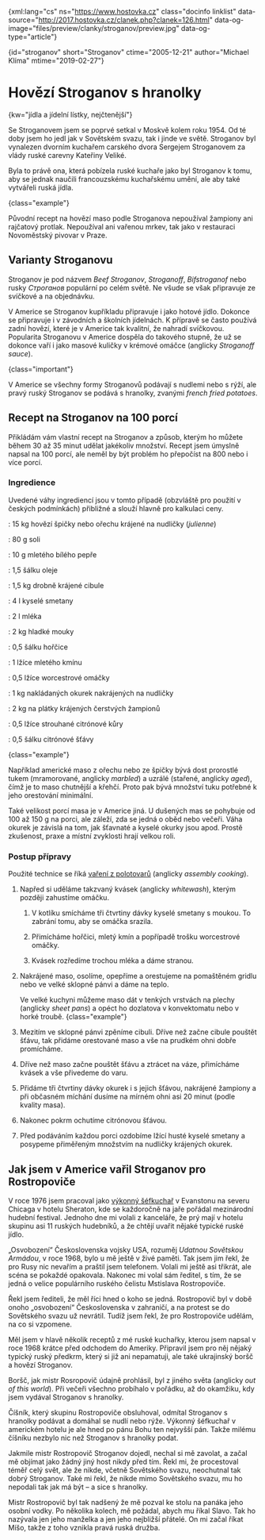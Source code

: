 
{xml:lang="cs" ns="https://www.hostovka.cz" class="docinfo linklist" data-source="http://2017.hostovka.cz/clanek.php?clanek=126.html" data-og-image="files/preview/clanky/stroganov/preview.jpg" data-og-type="article"} 

{id="stroganov" short="Stroganov" ctime="2005-12-21" author="Michael Klíma" mtime="2019-02-27"}  

# Hovězí Stroganov s hranolky

{kw="jídla a jídelní lístky, nejčtenější"}  

Se Stroganovem jsem se poprvé setkal v Moskvě kolem roku 1954. Od té doby jsem ho jedl jak v Sovětském svazu, tak i jinde ve světě. Stroganov byl vynalezen dvorním kuchařem carského dvora Sergejem Stroganovem za vlády ruské carevny Kateřiny Veliké. 

Byla to právě ona, která pobízela ruské kuchaře jako byl Stroganov k tomu, aby se jednak naučili francouzskému kuchařskému umění, ale aby také vytvářeli ruská jídla. 

{class="example"} 

Původní recept na hovězí maso podle Stroganova nepoužíval žampiony ani rajčatový protlak. Nepoužíval ani vařenou mrkev, tak jako v restauraci Novoměstský pivovar v Praze. 

## Varianty Stroganovu 

Stroganov je pod názvem _Beef Stroganov_, _Stroganoff_, _Bifstroganof_ nebo rusky _Строганов_ populární po celém světě. Ne všude se však připravuje ze svíčkové a na objednávku. 

V Americe se Stroganov kupříkladu připravuje i jako hotové jídlo. Dokonce se připravuje i v závodních a školních jídelnách. K přípravě se často používá zadní hovězí, které je v Americe tak kvalitní, že nahradí svíčkovou. Popularita Stroganovu v Americe dospěla do takového stupně, že už se dokonce vaří i jako masové kuličky v krémové omáčce (anglicky _Stroganoff sauce_). 

{class="important"} 

V Americe se všechny formy Stroganovů podávají s nudlemi nebo s rýží, ale pravý ruský Stroganov se podává s hranolky, zvanými _french fried potatoes_. 

## Recept na Stroganov na 100 porcí 

Přikládám vám vlastní recept na Stroganov a způsob, kterým ho můžete během 30 až 35 minut udělat jakékoliv množství. Recept jsem úmyslně napsal na 100 porcí, ale neměl by být problém ho přepočíst na 800 nebo i více porcí. 

### Ingredience 

Uvedené váhy ingrediencí jsou v tomto případě (obzvláště pro použití v českých podmínkách) přibližné a slouží hlavně pro kalkulaci ceny. 

: 15 kg hovězí špičky nebo ořechu krájené na nudličky (_julienne_) 

: 80 g soli 

: 10 g mletého bílého pepře 

: 1,5 šálku oleje 

: 1,5 kg drobně krájené cibule 

: 4 l kyselé smetany 

: 2 l mléka 

: 2 kg hladké mouky 

: 0,5 šálku hořčice 

: 1 lžíce mletého kmínu 

: 0,5 lžíce worcestrové omáčky 

: 1 kg nakládaných okurek nakrájených na nudličky 

: 2 kg na plátky krájených čerstvých žampionů 

: 0,5 lžíce strouhané citrónové kůry 

: 0,5 šálku citrónové šťávy 

{class="example"} 

Například americké maso z ořechu nebo ze špičky bývá dost prorostlé tukem (mramorované, anglicky _marbled_) a uzrálé (stařené, anglicky _aged_), čímž je to maso chutnější a křehčí. Proto pak bývá množství tuku potřebné k jeho orestování minimální.  

Také velikost porcí masa je v Americe jiná. U dušených mas se pohybuje od 100 až 150 g na porci, ale záleží, zda se jedná o oběd nebo večeři. Váha okurek je závislá na tom, jak šťavnaté a kyselé okurky jsou apod. Prostě zkušenost, praxe a místní zvyklosti hrají velkou roli. 

### Postup přípravy

Použité technice se říká [vaření z polotovarů][1] (anglicky _assembly cooking_). 

1. Napřed si uděláme takzvaný kvásek (anglicky _whitewash_), kterým později zahustíme omáčku. 

   1. V kotlíku smícháme tři čtvrtiny dávky kyselé smetany s moukou. To zabrání tomu, aby se omáčka srazila. 

   2. Přimícháme hořčici, mletý kmín a popřípadě trošku worcestrové omáčky. 

   3. Kvásek rozředíme trochou mléka a dáme stranou. 

2. Nakrájené maso, osolíme, opepříme a orestujeme na pomaštěném gridlu nebo ve velké sklopné pánvi a dáme na teplo. 

   Ve velké kuchyni můžeme maso dát v tenkých vrstvách na plechy (anglicky _sheet pans_) a opéct ho dozlatova v konvektomatu nebo v horké troubě. {class="example"} 

3. Mezitím ve sklopné pánvi zpěníme cibuli. Dříve než začne cibule pouštět šťávu, tak přidáme orestované maso a vše na prudkém ohni dobře promícháme. 

4. Dříve než maso začne pouštět šťávu a ztrácet na váze, přimícháme kvásek a vše přivedeme do varu. 

5. Přidáme tři čtvrtiny dávky okurek i s jejich šťávou, nakrájené žampiony a při občasném míchání dusíme na mírném ohni asi 20 minut (podle kvality masa). 

6. Nakonec pokrm ochutíme citrónovou šťávou. 

7. Před podáváním každou porci ozdobíme lžící husté kyselé smetany a posypeme přiměřeným množstvím na nudličky krájených okurek. 

## Jak jsem v Americe vařil Stroganov pro Rostropoviče 

V roce 1976 jsem pracoval jako [výkonný šéfkuchař][2] v Evanstonu na severu Chicaga v hotelu Sheraton, kde se každoročně na jaře pořádal mezinárodní hudební festival. Jednoho dne mi volali z kanceláře, že prý mají v hotelu skupinu asi 11 ruských hudebníků, a že chtějí uvařit nějaké typické ruské jídlo. 

„Osvobození“ Československa vojsky USA, rozuměj _Udatnou Sovětskou Armádou_, v roce 1968, bylo u mě ještě v živé paměti. Tak jsem jim řekl, že pro Rusy nic nevařím a praštil jsem telefonem. Volali mi ještě asi třikrát, ale scéna se pokaždé opakovala. Nakonec mi volal sám ředitel, s tím, že se jedná o velice populárního ruského čelistu Mstislava Rostropoviče. 

Řekl jsem řediteli, že měl říci hned o koho se jedná. Rostropovič byl v době onoho „osvobození“ Československa v zahraničí, a na protest se do Sovětského svazu už nevrátil. Tudíž jsem řekl, že pro Rostropoviče udělám, na co si vzpomene. 

Měl jsem v hlavě několik receptů z mé ruské kuchařky, kterou jsem napsal v roce 1968 krátce před odchodem do Ameriky. Připravil jsem pro něj nějaký typický ruský předkrm, který si již ani nepamatuji, ale také ukrajinský boršč a hovězí Stroganov. 

Boršč, jak mistr Rosropovič údajně prohlásil, byl z jiného světa (anglicky _out of this world_). Při večeři všechno probíhalo v pořádku, až do okamžiku, kdy jsem vydával Stroganov s hranolky. 

Číšník, který skupinu Rostropoviče obsluhoval, odmítal Stroganov s hranolky podávat a domáhal se nudlí nebo rýže. Výkonný šéfkuchař v americkém hotelu je ale hned po pánu Bohu ten nejvyšší pán. Takže milému číšníku nezbylo nic než Stroganov s hranolky podat. 

Jakmile mistr Rostropovič Stroganov dojedl, nechal si mě zavolat, a začal mě objímat jako žádný jiný host nikdy před tím. Řekl mi, že procestoval téměř celý svět, ale že nikde, včetně Sovětského svazu, neochutnal tak dobrý Stroganov. Také mi řekl, že nikde mimo Sovětského svazu, mu ho nepodali tak jak má být – a sice s hranolky. 

Mistr Rostropovič byl tak nadšený že mě pozval ke stolu na panáka jeho osobní vodky. Po několika kolech, mě požádal, abych mu říkal Slavo. Tak ho nazývala jen jeho manželka a jen jeho nejbližší přátelé. On mi začal říkat Míšo, takže z toho vznikla pravá ruská družba. 

[1]: /vareni_z_polotovaru 
[2]: /kucharske_tituly#vykonny_sefkuchar 
 
